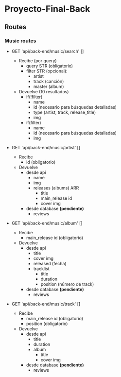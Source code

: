 # Proyecto-Final-Back

## Routes

### Music routes

- GET 'api/back-end/music/search' []

  - Recibe (por query)
    - query STR (obligatorio)
    - filter STR (opcional):
      - artist
      - track (canción)
      - master (album)
  - Devuelve (10 resultados)
    - if(!filter)
      - name
      - id (necesario para búsquedas detalladas)
      - type (artist, track, release_title)
      - img
    - if(filter)
      - name
      - id (necesario para búsquedas detalladas)
      - img

- GET 'api/back-end/music/artist' []

  - Recibe
    - id (obligatorio)
  - Devuelve
    - desde api
      - name
      - img
      - releases (albums) ARR
        - title
        - main_release id
        - cover img
    - desde database **(pendiente)**
      - reviews

- GET 'api/back-end/music/album' []

  - Recibe
    - main_release id (obligatorio)
  - Devuelve
    - desde api
      - title
      - cover img
      - released (fecha)
      - tracklist
        - title
        - duration
        - position (número de track)
    - desde database **(pendiente)**
      - reviews

- GET 'api/back-end/music/track' []
  - Recibe
    - main_release id (obligatorio)
    - position (obligatorio)
  - Devuelve
    - desde api
      - title
      - duration
      - album
        - title
        - cover img
    - desde database **(pendiente)**
      - reviews
